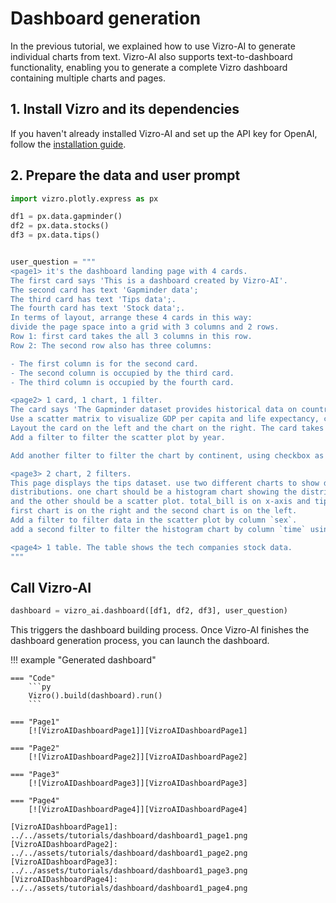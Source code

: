# Dashboard generation

In the previous tutorial, we explained how to use Vizro-AI to generate individual charts from text. Vizro-AI also supports text-to-dashboard functionality, enabling you to generate a complete Vizro dashboard containing multiple charts and pages.

## 1. Install Vizro and its dependencies
<!-- vale on -->

If you haven't already installed Vizro-AI and set up the API key for OpenAI, follow the [installation guide](../user-guides/install.md).

<!-- vale off -->

## 2. Prepare the data and user prompt
```py
import vizro.plotly.express as px

df1 = px.data.gapminder()
df2 = px.data.stocks()
df3 = px.data.tips()


user_question = """
<page1> it's the dashboard landing page with 4 cards.
The first card says 'This is a dashboard created by Vizro-AI'.
The second card has text 'Gapminder data';
The third card has text 'Tips data';.
The fourth card has text 'Stock data';.
In terms of layout, arrange these 4 cards in this way:
divide the page space into a grid with 3 columns and 2 rows.
Row 1: first card takes the all 3 columns in this row.
Row 2: The second row also has three columns:

- The first column is for the second card.
- The second column is occupied by the third card.
- The third column is occupied by the fourth card.

<page2> 1 card, 1 chart, 1 filter.
The card says 'The Gapminder dataset provides historical data on countries' development indicators.'
Use a scatter matrix to visualize GDP per capita and life expectancy, colored by continent.
Layout the card on the left and the chart on the right. The card takes 1/3 of the whole page on the left. The chart takes 2/3 of the page and is on the right.
Add a filter to filter the scatter plot by year.

Add another filter to filter the chart by continent, using checkbox as selector.

<page3> 2 chart, 2 filters.
This page displays the tips dataset. use two different charts to show data
distributions. one chart should be a histogram chart showing the distribution of tip. Keep the chart title short.
and the other should be a scatter plot. total_bill is on x-axis and tip is on y-axis. the bubble size is controlled by columns `size`.
first chart is on the right and the second chart is on the left.
Add a filter to filter data in the scatter plot by column `sex`.
add a second filter to filter the histogram chart by column `time` using radio buttons as selector.

<page4> 1 table. The table shows the tech companies stock data.
"""
```
## Call Vizro-AI
```py
dashboard = vizro_ai.dashboard([df1, df2, df3], user_question)
```
This triggers the dashboard building process. Once Vizro-AI finishes the dashboard generation process, you can launch the dashboard.

!!! example "Generated dashboard"

    === "Code"
        ```py
        Vizro().build(dashboard).run()
        ```

    === "Page1"
        [![VizroAIDashboardPage1]][VizroAIDashboardPage1]

    === "Page2"
        [![VizroAIDashboardPage2]][VizroAIDashboardPage2]

    === "Page3"
        [![VizroAIDashboardPage3]][VizroAIDashboardPage3]

    === "Page4"
        [![VizroAIDashboardPage4]][VizroAIDashboardPage4]

    [VizroAIDashboardPage1]: ../../assets/tutorials/dashboard/dashboard1_page1.png
    [VizroAIDashboardPage2]: ../../assets/tutorials/dashboard/dashboard1_page2.png
    [VizroAIDashboardPage3]: ../../assets/tutorials/dashboard/dashboard1_page3.png
    [VizroAIDashboardPage4]: ../../assets/tutorials/dashboard/dashboard1_page4.png
